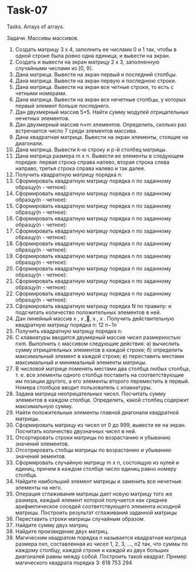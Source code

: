 # Task-07
Tasks. Arrays of arrays.

Задачи. Массивы массивов.
1. Cоздать матрицу 3 x 4, заполнить ее числами 0 и 1 так, чтобы в одной строке была ровно одна единица, и вывести на экран.
2. Создать и вывести на экран матрицу 2 x 3, заполненную случайными числами из [0, 9]. 
3. Дана матрица. Вывести на экран первый и последний столбцы.
4. Дана матрица. Вывести на экран первую и последнюю строки.
5. Дана матрица. Вывести на экран все четные строки, то есть с четными номерами.
6. Дана матрица. Вывести на экран все нечетные столбцы, у которых первый элемент больше последнего.
7. Дан двухмерный массив 5×5. Найти сумму модулей отрицательных нечетных элементов.
8. Дан двухмерный массив n×m элементов. Определить, сколько раз встречается число 7 среди элементов массива.
9. Дана квадратная матрица. Вывести на экран элементы, стоящие на диагонали. 
10. Дана матрица. Вывести k-ю строку и p-й столбец матрицы.
11. Дана матрица размера m x n. Вывести ее элементы в следующем порядке: первая строка справа налево, вторая строка слева направо, третья строка справа налево и так далее.
12. Получить квадратную матрицу порядка n:
13. Сформировать квадратную матрицу порядка n по заданному образцу(n - четное):
14. Сформировать квадратную матрицу порядка n по заданному образцу(n - четное):
15. Сформировать квадратную матрицу порядка n по заданному образцу(n - четное):
16. Сформировать квадратную матрицу порядка n по заданному образцу(n - четное):
17. Сформировать квадратную матрицу порядка n по заданному образцу(n - четное):
18. Сформировать квадратную матрицу порядка n по заданному образцу(n - четное):
19. Сформировать квадратную матрицу порядка n по заданному образцу(n - четное):
20. Сформировать квадратную матрицу порядка n по заданному образцу(n - четное):
21. Сформировать квадратную матрицу порядка n по заданному образцу(n - четное):
22. Сформировать квадратную матрицу порядка n по заданному образцу(n - четное):
23. Сформировать квадратную матрицу порядка N по правилу:
и подсчитать количество положительных элементов в ней.
24. Дан линейный массив x , x ,, x , x . Получить действительную квадратную матрицу порядка n:
 12 n−1n
25. Получить квадратную матрицу порядка n:
26. С клавиатуры вводится двумерный массив чисел размерностью nxm. Выполнить с массивом следующие действия: а) вычислить сумму отрицательных элементов в каждой строке;
б) определить максимальный элемент в каждой строке;
в) переставить местами максимальный и минимальный элементы матрицы.
27. В числовой матрице поменять местами два столбца любых столбца, т. е. все элементы одного столбца поставить на соответствующие им позиции другого, а его элементы второго переместить в первый. Номера столбцов вводит пользователь с клавиатуры.
28. Задана матрица неотрицательных чисел. Посчитать сумму элементов в каждом столбце. Определить, какой столбец содержит максимальную сумму.
29. Найти положительные элементы главной диагонали квадратной матрицы.
31. Сформировать матрицу из чисел от 0 до 999, вывести ее на экран. Посчитать количество двузначных чисел в ней.
32. Отсортировать строки матрицы по возрастанию и убыванию значений элементов. 
33. Отсотрировать стобцы матрицы по возрастанию и убыванию значений эементов.
34. Сформировать случайную матрицу m x n, состоящую из нулей и единиц, причем в каждом столбце число единиц равно номеру столбца.
35. Найдите наибольший элемент матрицы и заменить все нечетные элементы на него.
36. Операция сглаживания матрицы дает новую матрицу того же размера, каждый элемент которой получается как среднее арифметическое соседей соответствующего элемента исходной матрицы. Построить результат сглаживания заданной матрицы
37. Переставить строки матрицы случайным образом.
38. Найдите сумму двух матриц
39. Найдите произведение двух матриц.
40. Магическим квадратом порядка n называется квадратная матрица размера nxn, составленная из чисел 1, 2, 3, ..., n2 так, что суммы по каждому столбцу, каждой строке и каждой из двух больших диагоналей равны между собой. Построить такой квадрат. Пример магического квадрата порядка 3:
618 753 294
